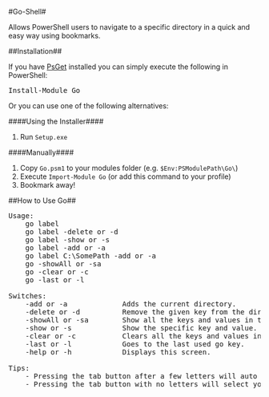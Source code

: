 #Go-Shell#

Allows PowerShell users to navigate to a specific directory in a quick and easy way using bookmarks.

##Installation##

If you have [PsGet](http://psget.net/) installed you can simply execute the following in PowerShell:

<pre>Install-Module Go</pre>

Or you can use one of the following alternatives:

####Using the Installer####

1. Run `Setup.exe`

####Manually####

1. Copy `Go.psm1` to your modules folder (e.g. `$Env:PSModulePath\Go\`)
2. Execute `Import-Module Go` (or add this command to your profile)
3. Bookmark away!

##How to Use Go##

<pre>Usage:
    go label
    go label -delete or -d
    go label -show or -s
    go label -add or -a
    go label C:\SomePath -add or -a
    go -showAll or -sa
    go -clear or -c
    go -last or -l

Switches:
    -add or -a             Adds the current directory.
    -delete or -d          Remove the given key from the directory.
    -showAll or -sa        Show all the keys and values in the directory.
    -show or -s            Show the specific key and value.
    -clear or -c           Clears all the keys and values in the directory.
    -last or -l            Goes to the last used go key.
    -help or -h            Displays this screen.

Tips:
    - Pressing the tab button after a few letters will auto fill the rest of the bookmark keyword.
    - Pressing the tab button with no letters will select your last selected bookmark.</pre>
